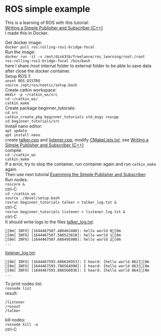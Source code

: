 # ROS simple example
This is a learning of ROS with this tutorial:  
[Writing a Simple Publisher and Subscriber (C++)](http://wiki.ros.org/ROS/Tutorials/WritingPublisherSubscriber%28c%2B%2B%29)  
I made this in Docker.
  
Get docker image:  
```docker pull ros:rolling-ros1-bridge-focal```  
Run the image:  
```docker run -it -v /mnt/disk3tb/freelance/ros_learning/root:/root ros:rolling-ros1-bridge-focal /bin/bash```  
here I share /root internal folder to external folder to be able to save data after close the docker container.  
Setup ROS 1:  
```unset ROS_DISTRO```  
```source /opt/ros/noetic/setup.bash```  
 Create catkin workspace:  
```mkdir -p ~/catkin_ws/src```  
```cd ~/catkin_ws/```  
```catkin_make```  
Create package beginner_tutorials:  
```cd src```  
```catkin_create_pkg beginner_tutorials std_msgs roscpp```  
```cd beginner_tutorials/src```  
Install nano editor:  
```apt update```  
```apt install nano```  
create [talker.cpp](./catkin_ws/src/beginner_tutorials/src/talker.cpp) and [listener.cpp](./catkin_ws/src/beginner_tutorials/src/listener.cpp), modify [CMakeLists.txt](catkin_ws/src/beginner_tutorials/CMakeLists.txt), see [Writing a Simple Publisher and Subscriber (C++)](http://wiki.ros.org/ROS/Tutorials/WritingPublisherSubscriber%28c%2B%2B%29)  
compile:  
```cd ~/catkin_ws```  
```catkin_make```  
If a error, try to stop the container, run container again and run ```catkin_make``` again.    
Then use next tutorial [Examining the Simple Publisher and Subscriber](http://wiki.ros.org/ROS/Tutorials/ExaminingPublisherSubscriber):  
Run nodes:  
```roscore &```  
ctrl-C  
```cd ~/catkin_ws```  
```source ./devel/setup.bash```  
```rosrun beginner_tutorials talker > talker_log.txt &```  
ctrl-C  
```rosrun beginner_tutorials listener > listener_log.txt &```  
ctrl-C  
It should write logs to the files [talker_log.txt](./catkin_ws/talker_log.txt):  
```text
[0m[ INFO] [1644467507.486462480]: hello world 0[0m
[0m[ INFO] [1644467507.586523810]: hello world 1[0m
[0m[ INFO] [1644467507.686495980]: hello world 2[0m
...
```
[listener_log.txt](./catkin_ws/listener_log.txt):  
```text
[0m[ INFO] [1644467593.686626953]: I heard: [hello world 862][0m
[0m[ INFO] [1644467593.786564990]: I heard: [hello world 863][0m
[0m[ INFO] [1644467593.886566036]: I heard: [hello world 864][0m
...
```
To print nodes list:  
```rosnode list```  
result:
```text
/listener
/rosout
/talker
```
kill nodes:  
```rosnode kill -a```  
ctrl-C  





  

